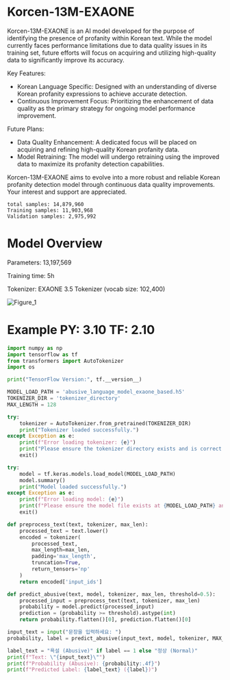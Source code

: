 # Korcen-13M-EXAONE
Korcen-13M-EXAONE is an AI model developed for the purpose of identifying the presence of profanity within Korean text. While the model currently faces performance limitations due to data quality issues in its training set, future efforts will focus on acquiring and utilizing high-quality data to significantly improve its accuracy.

Key Features:
- Korean Language Specific: Designed with an understanding of diverse Korean profanity expressions to achieve accurate detection.
- Continuous Improvement Focus: Prioritizing the enhancement of data quality as the primary strategy for ongoing model performance improvement.

Future Plans:
- Data Quality Enhancement: A dedicated focus will be placed on acquiring and refining high-quality Korean profanity data.
- Model Retraining: The model will undergo retraining using the improved data to maximize its profanity detection capabilities.

Korcen-13M-EXAONE aims to evolve into a more robust and reliable Korean profanity detection model through continuous data quality improvements. Your interest and support are appreciated.
```
total samples: 14,879,960
Training samples: 11,903,968
Validation samples: 2,975,992
```
# Model Overview
Parameters: 13,197,569

Training time: 5h

Tokenizer: EXAONE 3.5 Tokenizer (vocab size: 102,400)

![Figure_1](https://github.com/user-attachments/assets/08abd495-f039-4f00-af54-d95001a1c05f)

# Example PY: 3.10 TF: 2.10
```py
import numpy as np
import tensorflow as tf
from transformers import AutoTokenizer
import os

print("TensorFlow Version:", tf.__version__)

MODEL_LOAD_PATH = 'abusive_language_model_exaone_based.h5'
TOKENIZER_DIR = 'tokenizer_directory'
MAX_LENGTH = 128

try:
    tokenizer = AutoTokenizer.from_pretrained(TOKENIZER_DIR)
    print("Tokenizer loaded successfully.")
except Exception as e:
    print(f"Error loading tokenizer: {e}")
    print("Please ensure the tokenizer directory exists and is correct.")
    exit()

try:
    model = tf.keras.models.load_model(MODEL_LOAD_PATH)
    model.summary()
    print("Model loaded successfully.")
except Exception as e:
    print(f"Error loading model: {e}")
    print(f"Please ensure the model file exists at {MODEL_LOAD_PATH} and TensorFlow version is compatible.")
    exit()

def preprocess_text(text, tokenizer, max_len):
    processed_text = text.lower()
    encoded = tokenizer(
        processed_text,
        max_length=max_len,
        padding='max_length',
        truncation=True,
        return_tensors='np'
    )
    return encoded['input_ids']

def predict_abusive(text, model, tokenizer, max_len, threshold=0.5):
    processed_input = preprocess_text(text, tokenizer, max_len)
    probability = model.predict(processed_input)
    prediction = (probability >= threshold).astype(int)
    return probability.flatten()[0], prediction.flatten()[0]

input_text = input("문장을 입력하세요: ")
probability, label = predict_abusive(input_text, model, tokenizer, MAX_LENGTH)

label_text = "욕설 (Abusive)" if label == 1 else "정상 (Normal)"
print(f"Text: \"{input_text}\"")
print(f"Probability (Abusive): {probability:.4f}")
print(f"Predicted Label: {label_text} ({label})")
```
